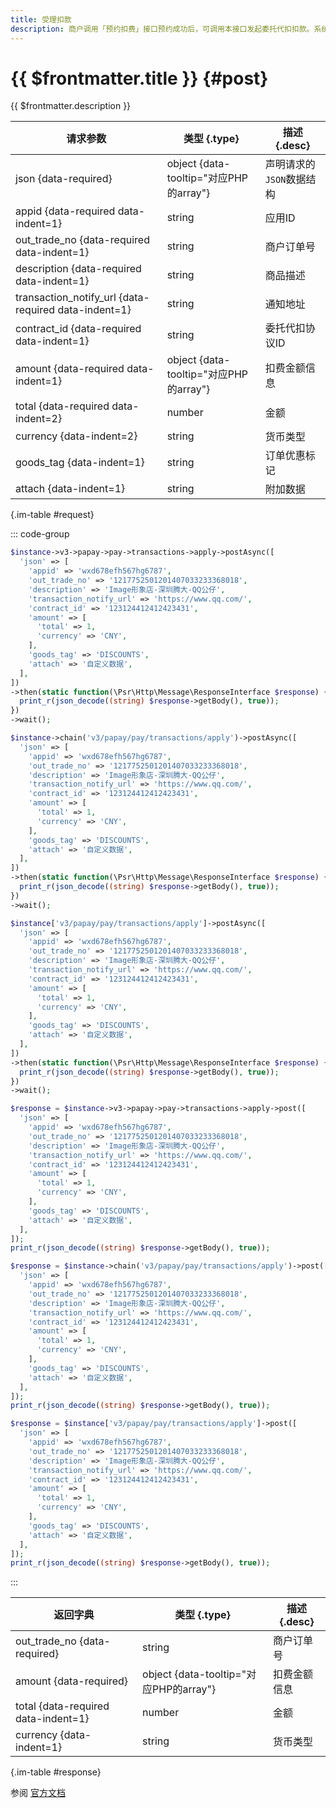 ```yaml
---
title: 受理扣款
description: 商户调用「预约扣费」接口预约成功后，可调用本接口发起委托代扣扣款。系统受理扣款请求后，异步进行扣款，并通过商户指定的回调地址通知扣费结果。
---
```


# {{ $frontmatter.title }} {#post}

{{ $frontmatter.description }}

| 请求参数 | 类型 {.type} | 描述 {.desc}
| --- | --- | ---
| json {data-required} | object {data-tooltip="对应PHP的array"} | 声明请求的`JSON`数据结构
| appid {data-required data-indent=1} | string | 应用ID
| out_trade_no {data-required data-indent=1} | string | 商户订单号
| description {data-required data-indent=1} | string | 商品描述
| transaction_notify_url {data-required data-indent=1} | string | 通知地址
| contract_id {data-required data-indent=1} | string | 委托代扣协议ID
| amount {data-required data-indent=1} | object {data-tooltip="对应PHP的array"} | 扣费金额信息
| total {data-required data-indent=2} | number | 金额
| currency {data-indent=2} | string | 货币类型
| goods_tag {data-indent=1} | string | 订单优惠标记
| attach {data-indent=1} | string | 附加数据

{.im-table #request}

::: code-group

```php [异步纯链式]
$instance->v3->papay->pay->transactions->apply->postAsync([
  'json' => [
    'appid' => 'wxd678efh567hg6787',
    'out_trade_no' => '1217752501201407033233368018',
    'description' => 'Image形象店-深圳腾大-QQ公仔',
    'transaction_notify_url' => 'https://www.qq.com/',
    'contract_id' => '123124412412423431',
    'amount' => [
      'total' => 1,
      'currency' => 'CNY',
    ],
    'goods_tag' => 'DISCOUNTS',
    'attach' => '自定义数据',
  ],
])
->then(static function(\Psr\Http\Message\ResponseInterface $response) {
  print_r(json_decode((string) $response->getBody(), true));
})
->wait();
```

```php [异步声明式]
$instance->chain('v3/papay/pay/transactions/apply')->postAsync([
  'json' => [
    'appid' => 'wxd678efh567hg6787',
    'out_trade_no' => '1217752501201407033233368018',
    'description' => 'Image形象店-深圳腾大-QQ公仔',
    'transaction_notify_url' => 'https://www.qq.com/',
    'contract_id' => '123124412412423431',
    'amount' => [
      'total' => 1,
      'currency' => 'CNY',
    ],
    'goods_tag' => 'DISCOUNTS',
    'attach' => '自定义数据',
  ],
])
->then(static function(\Psr\Http\Message\ResponseInterface $response) {
  print_r(json_decode((string) $response->getBody(), true));
})
->wait();
```

```php [异步属性式]
$instance['v3/papay/pay/transactions/apply']->postAsync([
  'json' => [
    'appid' => 'wxd678efh567hg6787',
    'out_trade_no' => '1217752501201407033233368018',
    'description' => 'Image形象店-深圳腾大-QQ公仔',
    'transaction_notify_url' => 'https://www.qq.com/',
    'contract_id' => '123124412412423431',
    'amount' => [
      'total' => 1,
      'currency' => 'CNY',
    ],
    'goods_tag' => 'DISCOUNTS',
    'attach' => '自定义数据',
  ],
])
->then(static function(\Psr\Http\Message\ResponseInterface $response) {
  print_r(json_decode((string) $response->getBody(), true));
})
->wait();
```

```php [同步纯链式]
$response = $instance->v3->papay->pay->transactions->apply->post([
  'json' => [
    'appid' => 'wxd678efh567hg6787',
    'out_trade_no' => '1217752501201407033233368018',
    'description' => 'Image形象店-深圳腾大-QQ公仔',
    'transaction_notify_url' => 'https://www.qq.com/',
    'contract_id' => '123124412412423431',
    'amount' => [
      'total' => 1,
      'currency' => 'CNY',
    ],
    'goods_tag' => 'DISCOUNTS',
    'attach' => '自定义数据',
  ],
]);
print_r(json_decode((string) $response->getBody(), true));
```

```php [同步声明式]
$response = $instance->chain('v3/papay/pay/transactions/apply')->post([
  'json' => [
    'appid' => 'wxd678efh567hg6787',
    'out_trade_no' => '1217752501201407033233368018',
    'description' => 'Image形象店-深圳腾大-QQ公仔',
    'transaction_notify_url' => 'https://www.qq.com/',
    'contract_id' => '123124412412423431',
    'amount' => [
      'total' => 1,
      'currency' => 'CNY',
    ],
    'goods_tag' => 'DISCOUNTS',
    'attach' => '自定义数据',
  ],
]);
print_r(json_decode((string) $response->getBody(), true));
```

```php [同步属性式]
$response = $instance['v3/papay/pay/transactions/apply']->post([
  'json' => [
    'appid' => 'wxd678efh567hg6787',
    'out_trade_no' => '1217752501201407033233368018',
    'description' => 'Image形象店-深圳腾大-QQ公仔',
    'transaction_notify_url' => 'https://www.qq.com/',
    'contract_id' => '123124412412423431',
    'amount' => [
      'total' => 1,
      'currency' => 'CNY',
    ],
    'goods_tag' => 'DISCOUNTS',
    'attach' => '自定义数据',
  ],
]);
print_r(json_decode((string) $response->getBody(), true));
```

:::

| 返回字典 | 类型 {.type} | 描述 {.desc}
| --- | --- | ---
| out_trade_no {data-required}| string | 商户订单号
| amount {data-required}| object {data-tooltip="对应PHP的array"} | 扣费金额信息
| total {data-required data-indent=1} | number | 金额
| currency {data-indent=1} | string | 货币类型

{.im-table #response}

参阅 [官方文档](https://pay.weixin.qq.com/docs/merchant/apis/entrusted-payment/normal/normal-create-transaction.html)
